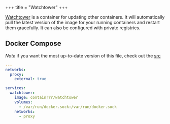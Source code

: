 +++
title = "Watchtower"
+++

[Watchtower](https://containrrr.dev/watchtower/) is a container for updating other containers. It will automatically pull the latest version of the image for your running containers and restart them gracefully. It can also be configured with private registries.


## Docker Compose

*Note* if you want the most up-to-date version of this file, check out the [src](https://github.com/scottross123/home-server/blob/master/apps/watchtower/compose.yaml)

```yaml
---
networks:
  proxy:
    external: true

services:
  watchtower:
    image: containrrr/watchtower
    volumes:
      - /var/run/docker.sock:/var/run/docker.sock
    networks:
      - proxy

```



